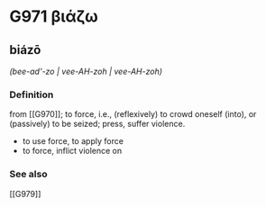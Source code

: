 # G971 βιάζω

## biázō

_(bee-ad'-zo | vee-AH-zoh | vee-AH-zoh)_

### Definition

from [[G970]]; to force, i.e., (reflexively) to crowd oneself (into), or (passively) to be seized; press, suffer violence.

- to use force, to apply force
- to force, inflict violence on

### See also

[[G979]]

